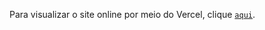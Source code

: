 Para visualizar o site online por meio do Vercel, clique [`aqui`](https://web-design-git-main-diogo-melo-ferrazs-projects.vercel.app).
